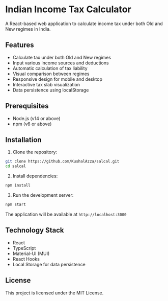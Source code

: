 # Indian Income Tax Calculator

A React-based web application to calculate income tax under both Old and New regimes in India.

## Features

- Calculate tax under both Old and New regimes
- Input various income sources and deductions
- Automatic calculation of tax liability
- Visual comparison between regimes
- Responsive design for mobile and desktop
- Interactive tax slab visualization
- Data persistence using localStorage

## Prerequisites

- Node.js (v14 or above)
- npm (v6 or above)

## Installation

1. Clone the repository:
```bash
git clone https://github.com/KushalAzza/salcal.git
cd salcal
```

2. Install dependencies:
```bash
npm install
```

3. Run the development server:
```bash
npm start
```

The application will be available at `http://localhost:3000`

## Technology Stack

- React
- TypeScript
- Material-UI (MUI)
- React Hooks
- Local Storage for data persistence

## License

This project is licensed under the MIT License.

